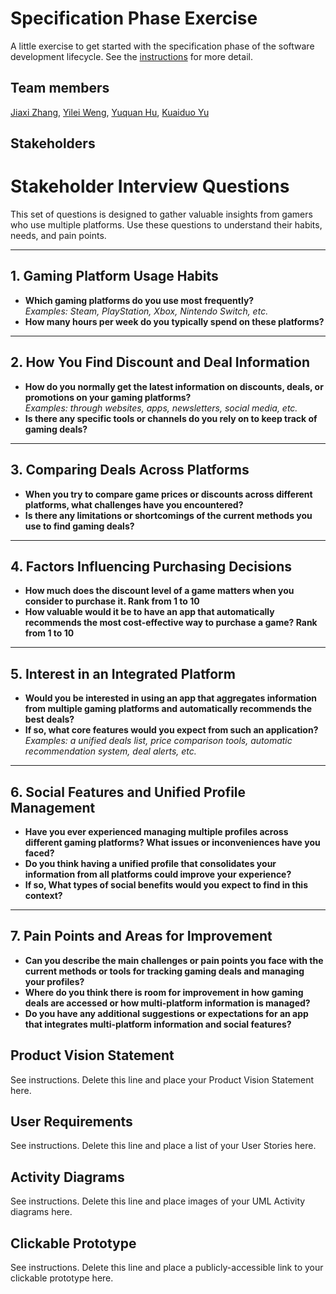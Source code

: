 # Specification Phase Exercise

A little exercise to get started with the specification phase of the software development lifecycle. See the [instructions](instructions.md) for more detail.

## Team members

[Jiaxi Zhang](https://github.com/SuQichen777),
[Yilei Weng](https://github.com/ShadderD),
[Yuquan Hu](https://github.com/N-A-E-S),
[Kuaiduo Yu](https://github.com/ky2389)

## Stakeholders

# Stakeholder Interview Questions

This set of questions is designed to gather valuable insights from gamers who use multiple platforms. Use these questions to understand their habits, needs, and pain points.

---

## 1. Gaming Platform Usage Habits
- **Which gaming platforms do you use most frequently?**  
  _Examples: Steam, PlayStation, Xbox, Nintendo Switch, etc._
- **How many hours per week do you typically spend on these platforms?**

---

## 2. How You Find Discount and Deal Information
- **How do you normally get the latest information on discounts, deals, or promotions on your gaming platforms?**  
  _Examples: through websites, apps, newsletters, social media, etc._
- **Is there any specific tools or channels do you rely on to keep track of gaming deals?**

---

## 3. Comparing Deals Across Platforms
- **When you try to compare game prices or discounts across different platforms, what challenges have you encountered?**
- **Is there any limitations or shortcomings of the current methods you use to find gaming deals?**

---

## 4. Factors Influencing Purchasing Decisions
- **How much does the discount level of a game matters when you consider to purchase it. Rank from 1 to 10**  
- **How valuable would it be to have an app that automatically recommends the most cost-effective way to purchase a game? Rank from 1 to 10**

---

## 5. Interest in an Integrated Platform
- **Would you be interested in using an app that aggregates information from multiple gaming platforms and automatically recommends the best deals?**
- **If so, what core features would you expect from such an application?**  
  _Examples: a unified deals list, price comparison tools, automatic recommendation system, deal alerts, etc._

---

## 6. Social Features and Unified Profile Management
- **Have you ever experienced managing multiple profiles across different gaming platforms? What issues or inconveniences have you faced?**
- **Do you think having a unified profile that consolidates your information from all platforms could improve your experience?**
- **If so, What types of social benefits would you expect to find in this context?**  

---

## 7. Pain Points and Areas for Improvement
- **Can you describe the main challenges or pain points you face with the current methods or tools for tracking gaming deals and managing your profiles?**
- **Where do you think there is room for improvement in how gaming deals are accessed or how multi-platform information is managed?**
- **Do you have any additional suggestions or expectations for an app that integrates multi-platform information and social features?**

## Product Vision Statement

See instructions. Delete this line and place your Product Vision Statement here.

## User Requirements

See instructions. Delete this line and place a list of your User Stories here.

## Activity Diagrams

See instructions. Delete this line and place images of your UML Activity diagrams here.

## Clickable Prototype

See instructions. Delete this line and place a publicly-accessible link to your clickable prototype here.

